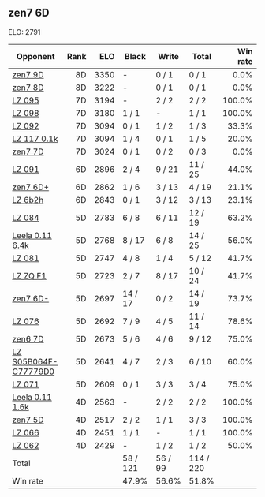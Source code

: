 ## zen7 6D ##

ELO: 2791

Opponent | Rank | ELO | Black | Write | Total | Win rate
---------|-----:|----:|-------|-------|-------|-------:
[zen7 9D](zen7%209D.md) | 8D | 3350 | - | 0 / 1 | 0 / 1 | 0.0%
[zen7 8D](zen7%208D.md) | 8D | 3222 | - | 0 / 1 | 0 / 1 | 0.0%
[LZ 095](LZ%20095.md) | 7D | 3194 | - | 2 / 2 | 2 / 2 | 100.0%
[LZ 098](LZ%20098.md) | 7D | 3180 | 1 / 1 | - | 1 / 1 | 100.0%
[LZ 092](LZ%20092.md) | 7D | 3094 | 0 / 1 | 1 / 2 | 1 / 3 | 33.3%
[LZ 117 0.1k](LZ%20117%200.1k.md) | 7D | 3094 | 1 / 4 | 0 / 1 | 1 / 5 | 20.0%
[zen7 7D](zen7%207D.md) | 7D | 3024 | 0 / 1 | 0 / 2 | 0 / 3 | 0.0%
[LZ 091](LZ%20091.md) | 6D | 2896 | 2 / 4 | 9 / 21 | 11 / 25 | 44.0%
[zen7 6D+](zen7%206D+.md) | 6D | 2862 | 1 / 6 | 3 / 13 | 4 / 19 | 21.1%
[LZ 6b2h](LZ%206b2h.md) | 6D | 2843 | 0 / 1 | 3 / 12 | 3 / 13 | 23.1%
[LZ 084](LZ%20084.md) | 5D | 2783 | 6 / 8 | 6 / 11 | 12 / 19 | 63.2%
[Leela 0.11 6.4k](Leela%200.11%206.4k.md) | 5D | 2768 | 8 / 17 | 6 / 8 | 14 / 25 | 56.0%
[LZ 081](LZ%20081.md) | 5D | 2747 | 4 / 8 | 1 / 4 | 5 / 12 | 41.7%
[LZ ZQ F1](LZ%20ZQ%20F1.md) | 5D | 2723 | 2 / 7 | 8 / 17 | 10 / 24 | 41.7%
[zen7 6D-](zen7%206D-.md) | 5D | 2697 | 14 / 17 | 0 / 2 | 14 / 19 | 73.7%
[LZ 076](LZ%20076.md) | 5D | 2692 | 7 / 9 | 4 / 5 | 11 / 14 | 78.6%
[zen6 7D](zen6%207D.md) | 5D | 2673 | 5 / 6 | 4 / 6 | 9 / 12 | 75.0%
[LZ S05B064F-C77779D0](LZ%20S05B064F-C77779D0.md) | 5D | 2641 | 4 / 7 | 2 / 3 | 6 / 10 | 60.0%
[LZ 071](LZ%20071.md) | 5D | 2609 | 0 / 1 | 3 / 3 | 3 / 4 | 75.0%
[Leela 0.11 1.6k](Leela%200.11%201.6k.md) | 4D | 2563 | - | 2 / 2 | 2 / 2 | 100.0%
[zen7 5D](zen7%205D.md) | 4D | 2517 | 2 / 2 | 1 / 1 | 3 / 3 | 100.0%
[LZ 066](LZ%20066.md) | 4D | 2451 | 1 / 1 | - | 1 / 1 | 100.0%
[LZ 062](LZ%20062.md) | 4D | 2429 | - | 1 / 2 | 1 / 2 | 50.0%
Total | | | 58 / 121 | 56 / 99 | 114 / 220 | 
Win rate| | | 47.9% | 56.6% | 51.8% | 
